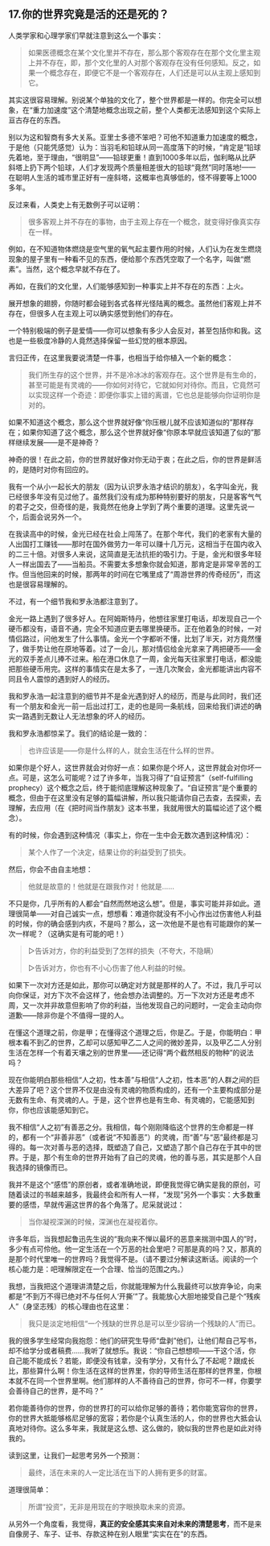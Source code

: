 ## 17.你的世界究竟是活的还是死的？

人类学家和心理学家们早就注意到这么一个事实：

> 如果医德概念在某个文化里并不存在，那么那个客观存在在那个文化里主观上并不存在，即，那个文化里的人对那个客观存在没有任何感知。反之，如果一个概念存在，即便它不是一个客观存在，人们还是可以从主观上感知到它。

其实这很容易理解。别说某个单独的文化了，整个世界都是一样的。你完全可以想象，在“重力加速度”这个清楚地概念出现之前，整个人类都无法感知到这个实际上亘古存在的东西。

别以为这和智商有多大关系。亚里士多德不笨吧？可他不知道重力加速度的概念，于是他（只能凭感觉）认为：当羽毛和铅球从同一高度落下的时候，“肯定是”铅球先着地，至于理由，“很明显”——铅球更重！直到1000多年以后，伽利略从比萨斜塔上扔下两个铅球，人们才发现两个质量相差很大的铅球“竟然”同时落地!——在聪明人生活的城市里正好有一座斜塔，这概率也真够低的，怪不得要等上1000多年。

反过来看，人类史上有无数例子可以证明：

> 很多客观上并不存在的事物，由于主观上存在一个概念，就变得好像真实存在一样。

例如，在不知道物体燃烧是空气里的氧气起主要作用的时候，人们认为在发生燃烧现象的屋子里有一种看不见的东西，便给那个东西凭空取了一个名字，叫做“燃素”。当然，这个概念早就不存在了。

再如，在我们的文化里，人们能够感知到一种事实上并不存在的东西：上火。

展开想象的翅膀，你随时都会碰到各式各样光怪陆离的概念。虽然他们客观上并不存在，但很多人在主观上可以确实感觉到他们的存在。

一个特别极端的例子是爱情——你可以想象有多少人会反对，甚至包括你和我。这也是一些极度冷静的人竟然选择保留一些幻觉的根本原因。

言归正传，在这里我要说清楚一件事，也相当于给你植入一个新的概念：

> 我们所生存的这个世界，并不是冷冰冰的客观存在。这个世界是有生命的，甚至可能是有灵魂的——你如何对待它，它就如何对待你。而且，它竟然可以实现这样一个奇迹：即便你事实上错的离谱，它也总是能够向你证明你是对的。

如果不知道这个概念，那么这个世界就好像“你压根儿就不应该知道似的”那样存在；如果你知道了这个概念，那么这个世界就好像“你原本早就应该知道了似的”那样继续发展——是不是神奇？

神奇的很！在此之前，你的世界就好像对你无动于衷；在此之后，你的世界是鲜活的，是随时对你有回应的。

我有一个从小一起长大的朋友（因为认识罗永浩才结识的朋友），名字叫金光，我已经很多年没有见过他了。虽然我们没有成为那种特别要好的朋友，只是客客气气的君子之交，但奇怪的是，我竟然在他身上学到了两个重要的道理。这里先说一个，后面会说另外一个。

在我读高中的时候，金光已经在社会上闯荡了。在那个年代，我们的老家有大量的人出国打工赚钱——那时在国外做劳力一年可以赚十几万元，这相当于在国内收入的二三十倍。对很多人来说，这简直是无法抗拒的吸引力。于是，金光和很多年轻人一样出国去了——当船员。不需要太多想象你就会知道，那肯定是非常辛苦的工作。但当他回来的时候，那两年的时间在它嘴里成了“周游世界的传奇经历”，而这也是很容易理解的。

不过，有一个细节我和罗永浩都注意到了。

金光一路上遇到了很多好人。在阿姆斯特丹，他想往家里打电话，却发现自己一个硬币都没有，语音不通，完全不知道应更去哪里换硬币。正在他着急的时候，一对情侣路过，问他发生了什么事情。金光一个字都听不懂，比划了半天，对方竟然懂了，做手势让他在原地等着。过了一会儿，那对情侣给金光拿来了两把硬币——金光的双手差点儿捧不过来。船在港口休息了一周，金光每天往家里打电话，都没能把那些硬币用完。这样的事情实在是太多了，一连几次聚会，金光都能讲出内容不同且令人震惊的遇到好人的经历。

我和罗永浩一起注意到的细节并不是金光遇到好人的经历，而是与此同时，我们还有一个朋友和金光一前一后出过打工，走的也是同一条航线，回来给我们讲述的确实一路遇到无数让人无法想象的坏人的经历。

我和罗永浩都惊呆了。我们的结论是一致的：

> 也许应该是——你是什么样的人，就会生活在什么样的世界。

如果你是个好人，这世界就会对你好一点：如果你是个坏人，这世界就会对你坏一点。可是，这怎么可能呢？过了许多年，当我习得了“自证预言”（self-fulfilling prophecy）这个概念之后，终于能彻底理解这种现象了。“自证预言”是个重要的概念，但由于在这里没有足够的篇幅讲解，所以我只能请你自己去查，去探索，去理解，去应用（在《把时间当作朋友》这本书里，我就用很大的篇幅论述了这个概念）。

有的时候，你会遇到这种情况（事实上，你在一生中会无数次遇到这种情况）：

> 某个人作了一个决定，结果让你的利益受到了损失。

然后，你会不由自主地想：

> 他就是故意的！他就是在跟我作对！他就是……

不只是你，几乎所有的人都会“自然而然地这么想”。但是，事实可能并非如此。道理很简单——对自己诚实一点，想想看：难道你就没有不小心作出过伤害他人利益的时候，你的确会感到内疚，不是吗？那么，这一次他是不是也有可能跟你的某一次一样呢？（这确实是有可能的吧！）

> ▷告诉对方，你的利益受到了怎样的损失（不夸大，不隐瞒）
>
> ▷告诉对方，你也有不小心伤害了他人利益的时候。

如果下一次对方还是如此，那你可以确定对方就是那样的人了。不过，我几乎可以向你保证，对方下次不会这样了，他会想办法调整的。万一下次对方还是考虑不周，又一次并非故意但影响了你的利益，当他发现自己的问题时，一定会主动向你道歉——除非你是个不值得一提的人。

在懂这个道理之前，你是甲；在懂得这个道理之后，你是乙。于是，你能明白：甲根本看不到乙的世界，乙却可以感知甲乙二人之间的微妙差异，以及甲乙二人分别生活在怎样一个有着天壤之别的世界里——还记得“两个截然相反的物种”的说法吗？

现在你能明白那些相信“人之初，性本善”与相信“人之初，性本恶”的人群之间的巨大差异了吧？这个世界不仅是由没有灵魂的物质构成的，还有一个主要构成部分是无数有生命、有灵魂的人。于是，这个世界也是有生命、有灵魂的，它能感知到你，你也应该能感知到它。

我不相信“人之初”有善恶之分。我相信，每个刚刚降临这个世界的生命都是一样的，都有一个“非善非恶”（或者说“不知善恶”）的灵魂，而“善”与“恶”最终都是习得的。每一次对善与恶的选择，既塑造了自己，又塑造了那个自己存在于其中的世界。于是，那个有生命的世界开始有了自己的灵魂，他的善与恶，其实是那个人自我选择的镜像而已。

我并不是这个“感悟”的原创者，或者准确地说，即便我觉得它确实是我的原创，可随着读过的书越来越多，我最终会和所有人一样，“发现”另外一个事实：大多数重要的感悟，早就传遍这世界的各个角落了。尼采就说过：

>  当你凝视深渊的时候，深渊也在凝视着你。

许多年后，当我想起鲁迅先生说的“我向来不惮以最坏的恶意来揣测中国人的”时，多少有点可伶他。他一定生活在一个万恶的社会里吧？可那是真的吗？又，那真的是那个时代里唯一的世界吗？我觉得不是。（请不要过分解读这断话。阅读的一个核心能力是：吧理解限定在一个合理、恰当的范围之内。）

我想，当我把这个道理讲清楚之后，你就能理解为什么我最终可以放弃争论，向来都是“不到万不得已绝对不与任何人‘开撕’”了。我能放心大胆地接受自己是个“残疾人”（身坚志残）的核心理由也在这里：

> 我只是淡定地相信“一个残缺的世界总是可以至少容纳一个残缺的人”而已。

我的很多学生经常向我抱怨：他们的研究生导师“盘剥”他们，让他们帮自己写书，却不给学分或者稿费……我听了就想乐。我说：“你自己想想呗——干这个活，你自己能不能成长？若能，即便没有钱拿，没有学分，又有什么了不起呢？跟成长比，那些算什么啊！你生活在这样的世界里，你的导师生活在那样的世界里，你根本就不在同一个世界里啊。他们那样的人不善待自己的世界，你可不一样，你要学会善待自己的世界，是不吗？”

若你能善待你的世界，你的世界打的可以给你足够的善待；若你能宽容你的世界，你的世界大抵能够格尼足够的宽容；若你是个认真生活的人，你的世界也大抵会认真地对待你。这么多年来，我就是这么想、这么做的，貌似我的世界也是如此对待我的。

读到这里，让我们一起思考另外一个预测：

> 最终，活在未来的人一定比活在当下的人拥有更多的财富。

道理很简单：

> 所谓“投资”，无非是用现在的字眼换取未来的资源。

从另外一个角度看，我觉得，**真正的安全感其实来自对未来的清楚思考**，而不是来自像房子、车子、证书、存款这种在别人眼里“实实在在”的东西。
